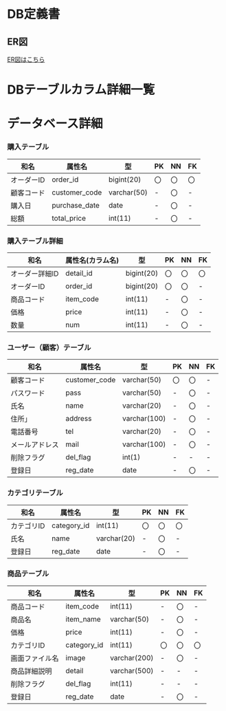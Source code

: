 # DB定義書
## ER図
[ER図はこちら]( https://github.com/Aso2001019/2021sys-design/blob/main/dai23.md )

# DBテーブルカラム詳細一覧

# データベース詳細

### 購入テーブル
|和名|属性名|型|PK|NN|FK|
|---|------|--|--|--|--|
|オーダーID|order_id|bigint(20)|〇|〇|〇|
|顧客コード|customer_code|varchar(50)|-|〇|-|
|購入日|purchase_date|date|-|〇|-|
|総額|total_price|int(11)|-|〇|-|

### 購入テーブル詳細
|和名|属性名(カラム名)|型|PK|NN|FK|
|---|------|--|--|--|--|
|オーダー詳細ID|detail_id|bigint(20)|〇|〇|〇|
|オーダーID|order_id|bigint(20)|〇|〇|-|
|商品コード|item_code|int(11)|-|〇|-|
|価格|price|int(11)|-|〇|-|
|数量|num|int(11)|-|〇|-|

### ユーザー（顧客）テーブル 
|和名|属性名|型|PK|NN|FK|
|---|------|--|--|--|--|
|顧客コード|customer_code|varchar(50)|〇|〇|-|
|パスワード|pass|varchar(50)|-|〇|-|
|氏名|name|varchar(20)|-|〇|-|
|住所」|address|varchar(100)|-|〇|-|
|電話番号|tel|varchar(20)|-|〇|-|
|メールアドレス|mail|varchar(100)|-|〇|-|
|削除フラグ|del_flag|int(1)|-|-|-|
|登録日|reg_date|date|-|〇|-|

### カテゴリテーブル
|和名|属性名|型|PK|NN|FK|
|---|------|--|--|--|--|
|カテゴリID|category_id|int(11)|〇|〇|〇|
|氏名|name|varchar(20)|-|〇|-|
|登録日|reg_date|date|-|〇|-|

### 商品テーブル
|和名|属性名|型|PK|NN|FK|
|---|------|--|--|--|--|
|商品コード|item_code|int(11)|-|〇|-|
|商品名|item_name|varchar(50)|-|〇|-|
|価格|price|int(11)|-|〇|-|
|カテゴリID|category_id|int(11)|〇|〇|〇|
|画面ファイル名|image|varchar(200)|-|〇|-|
|商品詳細説明|detail|varchar(500)|-|-|-|
|削除フラグ|del_flag|int(11)|-|-|-|
|登録日|reg_date|date|-|〇|-|


